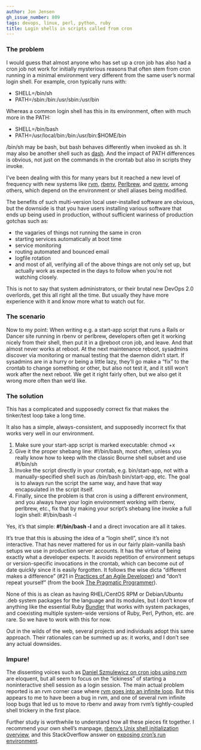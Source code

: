 ```yaml
---
author: Jon Jensen
gh_issue_number: 809
tags: devops, linux, perl, python, ruby
title: Login shells in scripts called from cron
---
```




### The problem

I would guess that almost anyone who has set up a cron job has also had a cron job not work for initially mysterious reasons that often stem from cron running in a minimal environment very different from the same user’s normal login shell. For example, cron typically runs with:

- SHELL=/bin/sh
- PATH=/sbin:/bin:/usr/sbin:/usr/bin

Whereas a common login shell has this in its environment, often with much more in the PATH:

- SHELL=/bin/bash
- PATH=/usr/local/bin:/bin:/usr/bin:$HOME/bin

/bin/sh may be bash, but bash behaves differently when invoked as sh. It may also be another shell such as [dash](https://en.wikipedia.org/wiki/Debian_Almquist_shell). And the impact of PATH differences is obvious, not just on the commands in the crontab but also in scripts they invoke.

I’ve been dealing with this for many years but it reached a new level of frequency with new systems like [rvm](https://rvm.io/), [rbenv](https://github.com/sstephenson/rbenv), [Perlbrew](https://perlbrew.pl/), and [pyenv](https://github.com/yyuu/pyenv), among others, which depend on the environment or shell aliases being modified.

The benefits of such multi-version local user-installed software are obvious, but the downside is that you have users installing various software that ends up being used in production, without sufficient wariness of production gotchas such as:

- the vagaries of things not running the same in cron
- starting services automatically at boot time
- service monitoring
- routing automated and bounced email
- logfile rotation
- and most of all, verifying all of the above things are not only set up, but actually work as expected in the days to follow when you’re not watching closely.

This is not to say that system administrators, or their brutal new DevOps 2.0 overlords, get this all right all the time. But usually they have more experience with it and know more what to watch out for.

### The scenario

Now to my point: When writing e.g. a start-app script that runs a Rails or Dancer site running in rbenv or perlbrew, developers often get it working nicely from their shell, then put it in a @reboot cron job, and leave. And that almost never works at reboot. At the next maintenance reboot, sysadmins discover via monitoring or manual testing that the daemon didn’t start. If sysadmins are in a hurry or being a little lazy, they’ll go make a “fix” to the crontab to change something or other, but also not test it, and it still won’t work after the next reboot. We get it right fairly often, but we also get it wrong more often than we’d like.

### The solution

This has a complicated and supposedly correct fix that makes the tinker/test loop take a long time.

It also has a simple, always-consistent, and supposedly incorrect fix that works very well in our environment.

1. Make sure your start-app script is marked executable: chmod +x
1. Give it the proper shebang line: #!/bin/bash, most often, unless you really know how to keep with the classic Bourne shell subset and use #!/bin/sh
1. Invoke the script directly in your crontab, e.g. bin/start-app, not with a manually-specified shell such as /bin/bash bin/start-app, etc. The goal is to always run the script the same way, and have that way encapsulated in the script itself.
1. Finally, since the problem is that cron is using a different environment, and you always have your login environment working with rbenv, perlbrew, etc., fix that by making your script’s shebang line invoke a full login shell: #!/bin/bash -l

Yes, it’s that simple: **#!/bin/bash -l** and a direct invocation are all it takes.

It’s true that this is abusing the idea of a “login shell”, since it’s not interactive. That has never mattered for us in our fairly plain-vanilla bash setups we use in production server accounts. It has the virtue of being exactly what a developer expects. It avoids repetition of environment setups or version-specific invocations in the crontab, which can become out of date quickly since it is easily forgotten. It follows the wise dicta “different makes a difference” (#21 in [Practices of an Agile Developer](http://media.pragprog.com/titles/pad/PAD-pulloutcard.pdf)) and “don’t repeat yourself” (from the book [The Pragmatic Programmer](https://pragprog.com/the-pragmatic-programmer/extracts/tips)).

None of this is as clean as having RHEL/CentOS RPM or Debian/Ubuntu .deb system packages for the language and its modules, but I don’t know of anything like the essential Ruby [Bundler](http://gembundler.com/) that works with system packages, and coexisting multiple system-wide versions of Ruby, Perl, Python, etc. are rare. So we have to work with this for now.

Out in the wilds of the web, several projects and individuals adopt this same approach. Their rationales can be summed up as: it works, and I don’t see any actual downsides.

### Impure!

The dissenting voices such as [Daniel Szmulewicz on cron jobs using rvm](http://danielsz.github.io/how-to-run-rvm-scripts-as-cron-jobs/index.html/) are eloquent, but all seem to focus on the “ickiness” of starting a noninteractive shell session as a login session. The main actual problem reported is an rvm corner case where [rvm goes into an infinite loop](https://github.com/rvm/rvm/issues/791). But this appears to me to have been a bug in rvm, and one of several rvm infinite loop bugs that led us to move to rbenv and away from rvm’s tightly-coupled shell trickery in the first place.

Further study is worthwhile to understand how all these pieces fit together. I recommend your own shell’s manpage, [rbenv’s Unix shell initialization overview](https://github.com/rbenv/rbenv/wiki/Unix-shell-initialization), and this StackOverflow answer on [exposing cron’s run environment](https://stackoverflow.com/questions/2135478/how-to-simulate-the-environment-cron-executes-a-script-with/2546509#2546509).


